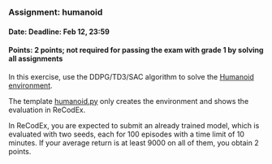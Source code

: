 ### Assignment: humanoid
#### Date: Deadline: Feb 12, 23:59
#### Points: 2 points; not required for passing the exam with grade 1 by solving all assignments

In this exercise, use the DDPG/TD3/SAC algorithm to solve the
[Humanoid environment](https://www.gymlibrary.dev/environments/mujoco/humanoid/).

The template [humanoid.py](https://github.com/ufal/npfl122/tree/master/labs/09/humanoid.py)
only creates the environment and shows the evaluation in ReCodEx.

In ReCodEx, you are expected to submit an already trained model, which is
evaluated with two seeds, each for 100 episodes with a time limit of 10 minutes.
If your average return is at least 9000 on all of them, you obtain 2 points.
